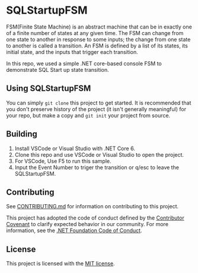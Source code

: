# SQLStartupFSM

FSM(Finite State Machine) is an abstract machine that can be in exactly one of a finite number of states at any given time. The FSM can change from one state to another in response to some inputs; the change from one state to another is called a transition. An FSM is defined by a list of its states, its initial state, and the inputs that trigger each transition. 

In this repo, we used a simple .NET core-based console FSM to demonstrate SQL Start up state transition.

## Using SQLStartupFSM

You can simply `git clone` this project to get started. It is recommended that you don't preserve history of the project (it isn't generally meaningful) for your repo, but make a copy and `git init` your project from source.

## Building

1. Install VSCode or Visual Studio with .NET Core 6.
2. Clone this repo and use VSCode or Visual Studio to open the project.
3. For VSCode, Use F5 to run this sample.
4. Input the Event Number to triger the transition or q/esc to leave the SQLStartupFSM.


## Contributing

See [CONTRIBUTING.md](CONTRIBUTING.md) for information on contributing to this project.

This project has adopted the code of conduct defined by the [Contributor Covenant](http://contributor-covenant.org/) 
to clarify expected behavior in our community. For more information, see the [.NET Foundation Code of Conduct](http://www.dotnetfoundation.org/code-of-conduct).

## License

This project is licensed with the [MIT license](LICENSE).